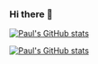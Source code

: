 ### Hi there 👋

[![Paul's GitHub stats](https://github-readme-stats.vercel.app/api?username=pololot64&count_private=true&include_all_commits=true&role=OWNER,COLLABORATOR)](https://github.com/anuraghazra/github-readme-stats)


[![Paul's GitHub stats](https://github-readme-stats-git-master-rstaa-rickstaa.vercel.app/api?username=pololot64&count_private=true&include_all_commits=true&role=OWNER,COLLABORATOR)](https://github.com/anuraghazra/github-readme-stats)
